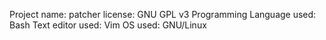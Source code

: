 Project name: patcher
license: GNU GPL v3
Programming Language used: Bash
Text editor used: Vim
OS used: GNU/Linux
